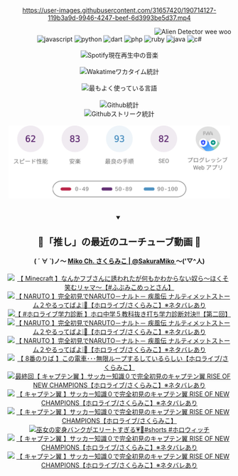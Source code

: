 <!-- START: HERO IMAGE GIF ////////// ////////// ////////// -->
<!-- <img src="@/../assets/img/gaming/ghost-of-tsushima.gif" width="100%"  alt="nellyXinwei's Hero Gif Image"/> -->
<!-- END: HERO IMAGE GIF ////////// ////////// ////////// -->

<div align="center" >  
  
<!-- START:ワンピース 第1015話「ルフィはRED ROCを使う」 -->
<https://user-images.githubusercontent.com/31657420/190714127-119b3a9d-9946-4247-beef-6d3993be5d37.mp4>
<!-- END:ワンピース 第1015話「ルフィはRED ROCを使う」 -->

<!-- START:VISITOR COUNTER -->
<div width="100%" align="right">
<img src="https://komarev.com/ghpvc/?username=nellyXinwei&label=🛸&color=grey&style=for-the-badge&labelcolor=ffffff" alt="Alien Detector wee woo"/>
</div>
<!-- END:VISITOR COUNTER -->

<!-- START: PROGRAMMING LANGUAGES -->
<!-- 色彩 Color Scheme:
#961E3A, #8A0D42, #5A0640, #4F265E, #2B355A, #3E759B, #CC4246,
#BB2649, #AD1052, #700750, #633075, #364270, #4E92C2, #FF5357
Sauce: https://www.webcreatorbox.com/inspiration/pantone-2023
-->

<img src="https://img.shields.io/badge/javascript%20-%23BB2649.svg?&style=for-the-badge&logo=javascript&logoColor=white&labelColor=961E3A" alt="javascript"/>
<img src="https://img.shields.io/badge/python%20-%23AD1052.svg?&style=for-the-badge&logo=python&logoColor=white&labelColor=8A0D42" alt="python" />
<img src="https://img.shields.io/badge/dart%20-%23700750.svg?&style=for-the-badge&logo=dart&logoColor=white&labelColor=5A0640" alt="dart"/>
<img src="https://img.shields.io/badge/php%20-%23633075.svg?&style=for-the-badge&logo=php&logoColor=white&labelColor=4F265E" alt="php"/>
<img src="https://img.shields.io/badge/ruby%20-%23364270.svg?&style=for-the-badge&logo=ruby&logoColor=white&labelColor=2B355A" alt="ruby"/>
<img src="https://img.shields.io/badge/java%20-%234E92C2.svg?&style=for-the-badge&logo=openjdk&logoColor=white&labelColor=3E759B" alt="java"/>
<img src="https://img.shields.io/badge/c%23-%23FF5357.svg?style=for-the-badge&logo=c-sharp&logoColor=white&labelColor=CC4246" alt="c#"/>  
<!-- END: PROGRAMMING LANGUAGES -->

<br>
<br>

<!-- START: MUSIC STATUS -->
  <!-- <a href="https://newojima-gsrs-20220114.vercel.app/api/now-playing?open">
    <img src="https://newojima-gsrs-20220114.vercel.app/api/now-playing" alt="Spotify現在再生中の音楽">
  </a> -->
  <img src="https://newojima-grss-20230114.vercel.app/api/spotify?border_color=transparent" alt="Spotify現在再生中の音楽" width="280px">
<!-- END: MUSIC STATUS -->

<br>
<br>

<!-- START: GITHUB STATUS -->
<!-- 色彩 Color Scheme:  #BB2649, #AD1052, #700750, #633075 -->
<img align="center" src="https://newojima-grs-20230109.vercel.app/api/wakatime?username=newojima&layout=compact&langs_count=10&locale=ja&hide_title=false&title_color=fff&hide_border=true&text_color=fff&bg_color=BB2649,BB2649,633075,633075&hide=other,css,html,bash,xml,git%20config,makefile,properties,yaml,markdown,text,json,jsx" alt="Wakatimeワカタイム統計" width="500px"/>

<br>
<br>

<!-- 色彩 Color Scheme:  #633075, #364270, #4E92C2 -->
  <img align="center" src="https://newojima-grs-20230109.vercel.app/api/top-langs?username=newojima&layout=compact&text_color=fff&icon_color=fff&hide_border=true&&locale=ja&hide_title=false&title_color=fff&include_all_commits=true&card_width=445&langs_count=11&hide=c%23,powershell,shaderlab,hlsl,makefile,jupyter%20notebook,python,html,css,shell,batchfile,less,liquid,hack,scss&bg_color=4F265E,633075,4E92C2" alt="最もよく使っている言語" width="500px"/>

<br>
<br>

<!-- 色彩 Color Scheme:  #4E92C2, #FF5357 -->
  <img align="center" src="https://newojima-grs-20230109.vercel.app/api?username=newojima&rank_icon=github&show_icons=true&&locale=ja&title_color=fff&text_color=fff&icon_color=fff&hide_border=true&hide_title=false&count_private=true&include_all_commits=true&card_width=495&disable_animations=true&bg_color=4E92C2,4E92C2,FF5357" alt="Github統計" width="500px"/>

<br>

<img align="center" src="https://streak-stats.demolab.com?user=newojima&theme=dark&hide_border=true&locale=ja&ring=BB2649&stroke=222222&background=151515&sideLabels=BB2649&currStreakLabel=ffffff&border=BB2649&fire=FF5357&currStreakNum=ffffff&sideNums=FF5357&dates=ffffff" alt="Githubストリーク統計" width="500px"/>

<br>
<br>

  <img align="center" width="500px" src="@/../assets/img/page-insights.svg" alt="Githubページの洞察"/>
  
</div>
<!-- END: GITHUB STATUS -->

<br>
<br>

<div align="center">
<details open>
  <summary>

  </summary>

  <h2 align="center">🌸「推し」の最近のユーチューブ動画 🌸</h2>
  <h4>
  ( ´ ∀ `)ノ～ 
  <a href="https://www.youtube.com/@SakuraMiko">Miko Ch. さくらみこ | @SakuraMiko
  </a>
   ～('▽^人)
  </h4>

  <!-- BEGIN YOUTUBE-CARDS -->
<a href="https://www.youtube.com/watch?v=qT7erXhsqeY"><img src="https://ytcards.demolab.com/?id=qT7erXhsqeY&title=%E3%80%90+Minecraft+%E3%80%91%E3%81%AA%E3%82%93%E3%81%8B%E3%83%95%E3%83%96%E3%81%95%E3%82%93%E3%81%AB%E8%AA%98%E3%82%8F%E3%82%8C%E3%81%9F%E3%81%8C%E4%BD%95%E3%82%82%E3%81%8B%E3%82%8F%E3%81%8B%E3%82%89%E3%81%AA%E3%81%84%E5%A5%B4%E3%82%89%EF%BD%9E%E3%81%BB%E3%81%8F%E3%81%9D%E7%AC%91%E3%82%80%E3%83%AA%E3%83%A3%E3%83%9E%EF%BD%9E%E3%80%90%23%E3%81%B5%E3%81%B6%E3%81%BF%E3%81%93%E3%82%81%E3%81%A3%E3%81%A8%E3%81%95%E3%82%93%E3%80%91&lang=ja&timestamp=1717607929&background_color=%230d1117&title_color=%23ffffff&stats_color=%23dedede&max_title_lines=1&width=187&border_radius=5&duration=0" alt="【 Minecraft 】なんかフブさんに誘われたが何もかわからない奴ら～ほくそ笑むリャマ～【#ふぶみこめっとさん】" title="【 Minecraft 】なんかフブさんに誘われたが何もかわからない奴ら～ほくそ笑むリャマ～【#ふぶみこめっとさん】"></a>
<a href="https://www.youtube.com/watch?v=vbnS3JZ2DDk"><img src="https://ytcards.demolab.com/?id=vbnS3JZ2DDk&title=%E3%80%90+NARUTO+%E3%80%91%E5%AE%8C%E5%85%A8%E5%88%9D%E8%A6%8B%E3%81%A7NARUTO%EF%BC%8D%E3%83%8A%E3%83%AB%E3%83%88%EF%BC%8D+%E7%96%BE%E9%A2%A8%E4%BC%9D+%E3%83%8A%E3%83%AB%E3%83%86%E3%82%A3%E3%83%A1%E3%83%83%E3%83%88%E3%82%B9%E3%83%88%E3%83%BC%E3%83%A0%EF%BC%92%E3%82%84%E3%82%8B%E3%81%A3%E3%81%A6%E3%81%B0%E3%82%88%E2%9D%95%F0%9F%8D%A5%E3%80%90%E3%83%9B%E3%83%AD%E3%83%A9%E3%82%A4%E3%83%96%2F%E3%81%95%E3%81%8F%E3%82%89%E3%81%BF%E3%81%93%E3%80%91%E2%80%BB%E3%83%8D%E3%82%BF%E3%83%90%E3%83%AC%E3%81%82%E3%82%8A&lang=ja&timestamp=1717607900&background_color=%230d1117&title_color=%23ffffff&stats_color=%23dedede&max_title_lines=1&width=187&border_radius=5&duration=12359" alt="【 NARUTO 】完全初見でNARUTO－ナルト－ 疾風伝 ナルティメットストーム２やるってばよ❕🍥【ホロライブ/さくらみこ】※ネタバレあり" title="【 NARUTO 】完全初見でNARUTO－ナルト－ 疾風伝 ナルティメットストーム２やるってばよ❕🍥【ホロライブ/さくらみこ】※ネタバレあり"></a>
<a href="https://www.youtube.com/watch?v=4fSfOW4PqQY"><img src="https://ytcards.demolab.com/?id=4fSfOW4PqQY&title=%E3%80%90+%23%E3%83%9B%E3%83%AD%E3%83%A9%E3%82%A4%E3%83%96%E5%AD%A6%E5%8A%9B%E8%A8%BA%E6%96%AD+%E3%80%91%E3%83%9B%E3%83%AD%E4%B8%AD%E5%AD%A6%EF%BC%95%E6%95%99%E7%A7%91%E6%8A%9C%E3%81%8D%E6%89%93%E3%81%A1%E5%AD%A6%E5%8A%9B%E8%A8%BA%E6%96%AD%E5%AF%BE%E6%B1%BA%E2%80%BC%E3%80%90%E7%AC%AC%E4%BA%8C%E5%9B%9E%E3%80%91&lang=ja&timestamp=1717593343&background_color=%230d1117&title_color=%23ffffff&stats_color=%23dedede&max_title_lines=1&width=187&border_radius=5&duration=4141" alt="【 #ホロライブ学力診断 】ホロ中学５教科抜き打ち学力診断対決‼【第二回】" title="【 #ホロライブ学力診断 】ホロ中学５教科抜き打ち学力診断対決‼【第二回】"></a>
<a href="https://www.youtube.com/watch?v=tRyhQP65JXw"><img src="https://ytcards.demolab.com/?id=tRyhQP65JXw&title=%E3%80%90+NARUTO+%E3%80%91%E5%AE%8C%E5%85%A8%E5%88%9D%E8%A6%8B%E3%81%A7NARUTO%EF%BC%8D%E3%83%8A%E3%83%AB%E3%83%88%EF%BC%8D+%E7%96%BE%E9%A2%A8%E4%BC%9D+%E3%83%8A%E3%83%AB%E3%83%86%E3%82%A3%E3%83%A1%E3%83%83%E3%83%88%E3%82%B9%E3%83%88%E3%83%BC%E3%83%A0%EF%BC%92%E3%82%84%E3%82%8B%E3%81%A3%E3%81%A6%E3%81%B0%E3%82%88%E2%9D%95%F0%9F%8D%A5%E3%80%90%E3%83%9B%E3%83%AD%E3%83%A9%E3%82%A4%E3%83%96%2F%E3%81%95%E3%81%8F%E3%82%89%E3%81%BF%E3%81%93%E3%80%91%E2%80%BB%E3%83%8D%E3%82%BF%E3%83%90%E3%83%AC%E3%81%82%E3%82%8A&lang=ja&timestamp=1717505530&background_color=%230d1117&title_color=%23ffffff&stats_color=%23dedede&max_title_lines=1&width=187&border_radius=5&duration=9531" alt="【 NARUTO 】完全初見でNARUTO－ナルト－ 疾風伝 ナルティメットストーム２やるってばよ❕🍥【ホロライブ/さくらみこ】※ネタバレあり" title="【 NARUTO 】完全初見でNARUTO－ナルト－ 疾風伝 ナルティメットストーム２やるってばよ❕🍥【ホロライブ/さくらみこ】※ネタバレあり"></a>
<a href="https://www.youtube.com/watch?v=xuwkWSS8zcw"><img src="https://ytcards.demolab.com/?id=xuwkWSS8zcw&title=%E3%80%90+NARUTO+%E3%80%91%E5%AE%8C%E5%85%A8%E5%88%9D%E8%A6%8B%E3%81%A7NARUTO%EF%BC%8D%E3%83%8A%E3%83%AB%E3%83%88%EF%BC%8D+%E7%96%BE%E9%A2%A8%E4%BC%9D+%E3%83%8A%E3%83%AB%E3%83%86%E3%82%A3%E3%83%A1%E3%83%83%E3%83%88%E3%82%B9%E3%83%88%E3%83%BC%E3%83%A0%EF%BC%92%E3%82%84%E3%82%8B%E3%81%A3%E3%81%A6%E3%81%B0%E3%82%88%E2%9D%95%F0%9F%8D%A5%E3%80%90%E3%83%9B%E3%83%AD%E3%83%A9%E3%82%A4%E3%83%96%2F%E3%81%95%E3%81%8F%E3%82%89%E3%81%BF%E3%81%93%E3%80%91%E2%80%BB%E3%83%8D%E3%82%BF%E3%83%90%E3%83%AC%E3%81%82%E3%82%8A&lang=ja&timestamp=1717431834&background_color=%230d1117&title_color=%23ffffff&stats_color=%23dedede&max_title_lines=1&width=187&border_radius=5&duration=14867" alt="【 NARUTO 】完全初見でNARUTO－ナルト－ 疾風伝 ナルティメットストーム２やるってばよ❕🍥【ホロライブ/さくらみこ】※ネタバレあり" title="【 NARUTO 】完全初見でNARUTO－ナルト－ 疾風伝 ナルティメットストーム２やるってばよ❕🍥【ホロライブ/さくらみこ】※ネタバレあり"></a>
<a href="https://www.youtube.com/watch?v=KaqsVSYEeKU"><img src="https://ytcards.demolab.com/?id=KaqsVSYEeKU&title=%E3%80%90+8%E7%95%AA%E3%81%AE%E3%82%8A%E3%81%B0+%E3%80%91%E3%81%93%E3%81%AE%E9%9B%BB%E8%BB%8A%EF%BD%A5%EF%BD%A5%EF%BD%A5%E7%84%A1%E9%99%90%E3%83%AB%E3%83%BC%E3%83%97%E3%81%99%E3%82%8B%E3%81%97%E3%81%A6%E3%81%84%E3%82%8B%E3%82%89%E3%81%97%E3%81%84%E3%80%90%E3%83%9B%E3%83%AD%E3%83%A9%E3%82%A4%E3%83%96%2F%E3%81%95%E3%81%8F%E3%82%89%E3%81%BF%E3%81%93%E3%80%91&lang=ja&timestamp=1717414527&background_color=%230d1117&title_color=%23ffffff&stats_color=%23dedede&max_title_lines=1&width=187&border_radius=5&duration=5181" alt="【 8番のりば 】この電車･･･無限ループするしているらしい【ホロライブ/さくらみこ】" title="【 8番のりば 】この電車･･･無限ループするしているらしい【ホロライブ/さくらみこ】"></a>
<a href="https://www.youtube.com/watch?v=zLZSFOZfQkI"><img src="https://ytcards.demolab.com/?id=zLZSFOZfQkI&title=%E6%9C%80%E7%B5%82%E5%9B%9E%E3%80%90+%E3%82%AD%E3%83%A3%E3%83%97%E3%83%86%E3%83%B3%E7%BF%BC+%E3%80%91%E3%82%B5%E3%83%83%E3%82%AB%E3%83%BC%E7%9F%A5%E8%AD%98%EF%BC%90%E3%81%A7%E5%AE%8C%E5%85%A8%E5%88%9D%E8%A6%8B%E3%81%AE%E3%82%AD%E3%83%A3%E3%83%97%E3%83%86%E3%83%B3%E7%BF%BC+RISE+OF+NEW+CHAMPIONS%E3%80%90%E3%83%9B%E3%83%AD%E3%83%A9%E3%82%A4%E3%83%96%2F%E3%81%95%E3%81%8F%E3%82%89%E3%81%BF%E3%81%93%E3%80%91%E2%80%BB%E3%83%8D%E3%82%BF%E3%83%90%E3%83%AC%E3%81%82%E3%82%8A&lang=ja&timestamp=1717344327&background_color=%230d1117&title_color=%23ffffff&stats_color=%23dedede&max_title_lines=1&width=187&border_radius=5&duration=27553" alt="最終回【 キャプテン翼 】サッカー知識０で完全初見のキャプテン翼 RISE OF NEW CHAMPIONS【ホロライブ/さくらみこ】※ネタバレあり" title="最終回【 キャプテン翼 】サッカー知識０で完全初見のキャプテン翼 RISE OF NEW CHAMPIONS【ホロライブ/さくらみこ】※ネタバレあり"></a>
<a href="https://www.youtube.com/watch?v=gSQ2ZABm_JI"><img src="https://ytcards.demolab.com/?id=gSQ2ZABm_JI&title=%E3%80%90+%E3%82%AD%E3%83%A3%E3%83%97%E3%83%86%E3%83%B3%E7%BF%BC+%E3%80%91%E3%82%B5%E3%83%83%E3%82%AB%E3%83%BC%E7%9F%A5%E8%AD%98%EF%BC%90%E3%81%A7%E5%AE%8C%E5%85%A8%E5%88%9D%E8%A6%8B%E3%81%AE%E3%82%AD%E3%83%A3%E3%83%97%E3%83%86%E3%83%B3%E7%BF%BC+RISE+OF+NEW+CHAMPIONS%E3%80%90%E3%83%9B%E3%83%AD%E3%83%A9%E3%82%A4%E3%83%96%2F%E3%81%95%E3%81%8F%E3%82%89%E3%81%BF%E3%81%93%E3%80%91%E2%80%BB%E3%83%8D%E3%82%BF%E3%83%90%E3%83%AC%E3%81%82%E3%82%8A&lang=ja&timestamp=1717270090&background_color=%230d1117&title_color=%23ffffff&stats_color=%23dedede&max_title_lines=1&width=187&border_radius=5&duration=22073" alt="【 キャプテン翼 】サッカー知識０で完全初見のキャプテン翼 RISE OF NEW CHAMPIONS【ホロライブ/さくらみこ】※ネタバレあり" title="【 キャプテン翼 】サッカー知識０で完全初見のキャプテン翼 RISE OF NEW CHAMPIONS【ホロライブ/さくらみこ】※ネタバレあり"></a>
<a href="https://www.youtube.com/watch?v=P_9s3-Kyf74"><img src="https://ytcards.demolab.com/?id=P_9s3-Kyf74&title=%E3%80%90+%E3%82%AD%E3%83%A3%E3%83%97%E3%83%86%E3%83%B3%E7%BF%BC++%E3%80%91%E3%82%B5%E3%83%83%E3%82%AB%E3%83%BC%E7%9F%A5%E8%AD%98%EF%BC%90%E3%81%A7%E5%AE%8C%E5%85%A8%E5%88%9D%E8%A6%8B%E3%81%AE%E3%82%AD%E3%83%A3%E3%83%97%E3%83%86%E3%83%B3%E7%BF%BC+RISE+OF+NEW+CHAMPIONS%E3%80%90%E3%83%9B%E3%83%AD%E3%83%A9%E3%82%A4%E3%83%96%2F%E3%81%95%E3%81%8F%E3%82%89%E3%81%BF%E3%81%93%E3%80%91&lang=ja&timestamp=1717244143&background_color=%230d1117&title_color=%23ffffff&stats_color=%23dedede&max_title_lines=1&width=187&border_radius=5&duration=14395" alt="【 キャプテン翼  】サッカー知識０で完全初見のキャプテン翼 RISE OF NEW CHAMPIONS【ホロライブ/さくらみこ】" title="【 キャプテン翼  】サッカー知識０で完全初見のキャプテン翼 RISE OF NEW CHAMPIONS【ホロライブ/さくらみこ】"></a>
<a href="https://www.youtube.com/watch?v=zwykrx-1Jis"><img src="https://ytcards.demolab.com/?id=zwykrx-1Jis&title=%E5%B7%AB%E5%A5%B3%E3%81%AE%E5%A4%89%E8%BA%AB%E3%83%90%E3%83%B3%E3%82%AF%E3%81%8C%E3%82%A8%E3%83%AA%E3%83%BC%E3%83%88%E3%81%99%E3%81%8E%E3%82%8B%F0%9F%92%97%F0%9F%8C%B8%23shorts+%23%E3%83%9B%E3%83%AD%E3%82%A6%E3%82%A3%E3%83%83%E3%83%81&lang=ja&timestamp=1717151420&background_color=%230d1117&title_color=%23ffffff&stats_color=%23dedede&max_title_lines=1&width=187&border_radius=5&duration=16" alt="巫女の変身バンクがエリートすぎる💗🌸#shorts #ホロウィッチ" title="巫女の変身バンクがエリートすぎる💗🌸#shorts #ホロウィッチ"></a>
<a href="https://www.youtube.com/watch?v=nCLA2IA-BeA"><img src="https://ytcards.demolab.com/?id=nCLA2IA-BeA&title=%E3%80%90+%E3%82%AD%E3%83%A3%E3%83%97%E3%83%86%E3%83%B3%E7%BF%BC+%E3%80%91%E3%82%B5%E3%83%83%E3%82%AB%E3%83%BC%E7%9F%A5%E8%AD%98%EF%BC%90%E3%81%A7%E5%AE%8C%E5%85%A8%E5%88%9D%E8%A6%8B%E3%81%AE%E3%82%AD%E3%83%A3%E3%83%97%E3%83%86%E3%83%B3%E7%BF%BC+RISE+OF+NEW+CHAMPIONS%E3%80%90%E3%83%9B%E3%83%AD%E3%83%A9%E3%82%A4%E3%83%96%2F%E3%81%95%E3%81%8F%E3%82%89%E3%81%BF%E3%81%93%E3%80%91%E2%80%BB%E3%83%8D%E3%82%BF%E3%83%90%E3%83%AC%E3%81%82%E3%82%8A&lang=ja&timestamp=1717088439&background_color=%230d1117&title_color=%23ffffff&stats_color=%23dedede&max_title_lines=1&width=187&border_radius=5&duration=15252" alt="【 キャプテン翼 】サッカー知識０で完全初見のキャプテン翼 RISE OF NEW CHAMPIONS【ホロライブ/さくらみこ】※ネタバレあり" title="【 キャプテン翼 】サッカー知識０で完全初見のキャプテン翼 RISE OF NEW CHAMPIONS【ホロライブ/さくらみこ】※ネタバレあり"></a>
<a href="https://www.youtube.com/watch?v=h-5gpY7g4aU"><img src="https://ytcards.demolab.com/?id=h-5gpY7g4aU&title=%E3%80%90+%E3%82%AD%E3%83%A3%E3%83%97%E3%83%86%E3%83%B3%E7%BF%BC+%E3%80%91%E3%82%B5%E3%83%83%E3%82%AB%E3%83%BC%E7%9F%A5%E8%AD%98%EF%BC%90%E3%81%A7%E5%AE%8C%E5%85%A8%E5%88%9D%E8%A6%8B%E3%81%AE%E3%82%AD%E3%83%A3%E3%83%97%E3%83%86%E3%83%B3%E7%BF%BC+RISE+OF+NEW+CHAMPIONS%E3%80%90%E3%83%9B%E3%83%AD%E3%83%A9%E3%82%A4%E3%83%96%2F%E3%81%95%E3%81%8F%E3%82%89%E3%81%BF%E3%81%93%E3%80%91%E2%80%BB%E3%83%8D%E3%82%BF%E3%83%90%E3%83%AC%E3%81%82%E3%82%8A&lang=ja&timestamp=1716997325&background_color=%230d1117&title_color=%23ffffff&stats_color=%23dedede&max_title_lines=1&width=187&border_radius=5&duration=14831" alt="【 キャプテン翼 】サッカー知識０で完全初見のキャプテン翼 RISE OF NEW CHAMPIONS【ホロライブ/さくらみこ】※ネタバレあり" title="【 キャプテン翼 】サッカー知識０で完全初見のキャプテン翼 RISE OF NEW CHAMPIONS【ホロライブ/さくらみこ】※ネタバレあり"></a>
<!-- END YOUTUBE-CARDS -->

</div>
  
</details>
